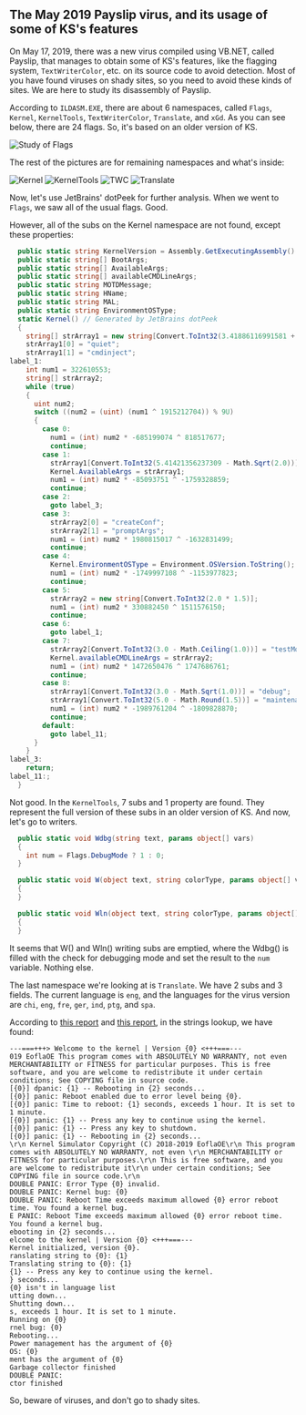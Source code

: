 ## The May 2019 Payslip virus, and its usage of some of KS's features

On May 17, 2019, there was a new virus compiled using VB.NET, called Payslip, that manages to obtain some of KS's features, like the flagging system, `TextWriterColor`, etc. on its source code to avoid detection. Most of you have found viruses on shady sites, so you need to avoid these kinds of sites. We are here to study its disassembly of Payslip.

According to `ILDASM.EXE`, there are about 6 namespaces, called `Flags`, `Kernel`, `KernelTools`, `TextWriterColor`, `Translate`, and `xGd`. As you can see below, there are 24 flags. So, it's based on an older version of KS.

![Study of Flags](https://i.imgur.com/eeY3agy.png)

The rest of the pictures are for remaining namespaces and what's inside:

![Kernel](https://i.imgur.com/1MKQvGS.png)
![KernelTools](https://i.imgur.com/hurODBE.png)
![TWC](https://i.imgur.com/1L2645q.png)
![Translate](https://i.imgur.com/mDvrnUi.png)

Now, let's use JetBrains' dotPeek for further analysis. When we went to `Flags`, we saw all of the usual flags. Good.

However, all of the subs on the Kernel namespace are not found, except these properties:
```c#
  public static string KernelVersion = Assembly.GetExecutingAssembly().GetName().Version.ToString();
  public static string[] BootArgs;
  public static string[] AvailableArgs;
  public static string[] availableCMDLineArgs;
  public static string MOTDMessage;
  public static string HName;
  public static string MAL;
  public static string EnvironmentOSType;
  static Kernel() // Generated by JetBrains dotPeek
  {
    string[] strArray1 = new string[Convert.ToInt32(3.41886116991581 + Math.Sqrt(2.5))];
    strArray1[0] = "quiet";
    strArray1[1] = "cmdinject";
label_1:
    int num1 = 322610553;
    string[] strArray2;
    while (true)
    {
      uint num2;
      switch ((num2 = (uint) (num1 ^ 1915212704)) % 9U)
      {
        case 0:
          num1 = (int) num2 * -685199074 ^ 818517677;
          continue;
        case 1:
          strArray1[Convert.ToInt32(5.41421356237309 - Math.Sqrt(2.0))] = "help";
          Kernel.AvailableArgs = strArray1;
          num1 = (int) num2 * -85093751 ^ -1759328859;
          continue;
        case 2:
          goto label_3;
        case 3:
          strArray2[0] = "createConf";
          strArray2[1] = "promptArgs";
          num1 = (int) num2 * 1980815017 ^ -1632831499;
          continue;
        case 4:
          Kernel.EnvironmentOSType = Environment.OSVersion.ToString();
          num1 = (int) num2 * -1749997108 ^ -1153977823;
          continue;
        case 5:
          strArray2 = new string[Convert.ToInt32(2.0 * 1.5)];
          num1 = (int) num2 * 330882450 ^ 1511576150;
          continue;
        case 6:
          goto label_1;
        case 7:
          strArray2[Convert.ToInt32(3.0 - Math.Ceiling(1.0))] = "testMod";
          Kernel.availableCMDLineArgs = strArray2;
          num1 = (int) num2 * 1472650476 ^ 1747686761;
          continue;
        case 8:
          strArray1[Convert.ToInt32(3.0 - Math.Sqrt(1.0))] = "debug";
          strArray1[Convert.ToInt32(5.0 - Math.Round(1.5))] = "maintenance";
          num1 = (int) num2 * -1989761204 ^ -1809828870;
          continue;
        default:
          goto label_11;
      }
    }
label_3:
    return;
label_11:;
  }
```
Not good. In the `KernelTools`, 7 subs and 1 property are found. They represent the full version of these subs in an older version of KS. And now, let's go to writers.
```c#
  public static void Wdbg(string text, params object[] vars)
  {
    int num = Flags.DebugMode ? 1 : 0;
  }

  public static void W(object text, string colorType, params object[] vars)
  {
  }

  public static void Wln(object text, string colorType, params object[] vars)
  {
  }
```
It seems that W() and Wln() writing subs are emptied, where the Wdbg() is filled with the check for debugging mode and set the result to the `num` variable. Nothing else.

The last namespace we're looking at is `Translate`. We have 2 subs and 3 fields. The current language is `eng`, and the languages for the virus version are `chi`, `eng`, `fre`, `ger`, `ind`, `ptg`, and `spa`.

According to [this report](https://www.hybrid-analysis.com/sample/756b94b872cada97c6ebcbc65c47734e3238f171db719d428a42f6ac8bc93e4f/5cde9cce028838e49ee56626) and [this report](https://www.hybrid-analysis.com/sample/756b94b872cada97c6ebcbc65c47734e3238f171db719d428a42f6ac8bc93e4f/5cdf2281028838e98fe56626), in the strings lookup, we have found:

```
---===+++> Welcome to the kernel | Version {0} <+++===---
019 EoflaOE This program comes with ABSOLUTELY NO WARRANTY, not even MERCHANTABILITY or FITNESS for particular purposes. This is free software, and you are welcome to redistribute it under certain conditions; See COPYING file in source code.
[{0}] dpanic: {1} -- Rebooting in {2} seconds...
[{0}] panic: Reboot enabled due to error level being {0}.
[{0}] panic: Time to reboot: {1} seconds, exceeds 1 hour. It is set to 1 minute.
[{0}] panic: {1} -- Press any key to continue using the kernel.
[{0}] panic: {1} -- Press any key to shutdown.
[{0}] panic: {1} -- Rebooting in {2} seconds...
\r\n Kernel Simulator Copyright (C) 2018-2019 EoflaOE\r\n This program comes with ABSOLUTELY NO WARRANTY, not even \r\n MERCHANTABILITY or FITNESS for particular purposes.\r\n This is free software, and you are welcome to redistribute it\r\n under certain conditions; See COPYING file in source code.\r\n
DOUBLE PANIC: Error Type {0} invalid.
DOUBLE PANIC: Kernel bug: {0}
DOUBLE PANIC: Reboot Time exceeds maximum allowed {0} error reboot time. You found a kernel bug.
E PANIC: Reboot Time exceeds maximum allowed {0} error reboot time. You found a kernel bug.
ebooting in {2} seconds...
elcome to the kernel | Version {0} <+++===---
Kernel initialized, version {0}.
ranslating string to {0}: {1}
Translating string to {0}: {1}
{1} -- Press any key to continue using the kernel.
} seconds...
{0} isn't in language list
utting down...
Shutting down...
s, exceeds 1 hour. It is set to 1 minute.
Running on {0}
rnel bug: {0}
Rebooting...
Power management has the argument of {0}
OS: {0}
ment has the argument of {0}
Garbage collector finished
DOUBLE PANIC:
ctor finished
```

So, beware of viruses, and don't go to shady sites.